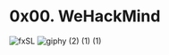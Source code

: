 # 0x00. WeHackMind
![fxSL](https://github.com/3zzazakl/binary_trees/assets/140283548/e1f7a4af-5fed-4417-bc58-517ce1fa89d7)
![giphy (2) (1) (1)](https://github.com/3zzazakl/wehackmind/assets/140283548/6653e95d-0582-4a57-b70d-ec840c12fc62)
